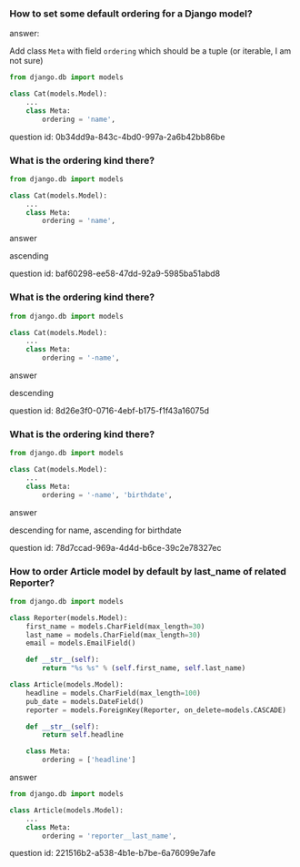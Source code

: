 ### How to set some default ordering for a Django model?

answer:

Add class `Meta` with field `ordering` which should be a tuple (or iterable, I am not sure)

```python
from django.db import models

class Cat(models.Model):
    ...
    class Meta:
        ordering = 'name',
```

question id: 0b34dd9a-843c-4bd0-997a-2a6b42bb86be

### What is the ordering kind there?

```python
from django.db import models

class Cat(models.Model):
    ...
    class Meta:
        ordering = 'name',
```

answer

ascending

question id: baf60298-ee58-47dd-92a9-5985ba51abd8


### What is the ordering kind there?

```python
from django.db import models

class Cat(models.Model):
    ...
    class Meta:
        ordering = '-name',
```

answer

descending

question id: 8d26e3f0-0716-4ebf-b175-f1f43a16075d


### What is the ordering kind there?

```python
from django.db import models

class Cat(models.Model):
    ...
    class Meta:
        ordering = '-name', 'birthdate',
```

answer

descending for name, ascending for birthdate

question id: 78d7ccad-969a-4d4d-b6ce-39c2e78327ec


### How to order Article model by default by last_name of related Reporter?

```python
from django.db import models

class Reporter(models.Model):
    first_name = models.CharField(max_length=30)
    last_name = models.CharField(max_length=30)
    email = models.EmailField()

    def __str__(self):
        return "%s %s" % (self.first_name, self.last_name)

class Article(models.Model):
    headline = models.CharField(max_length=100)
    pub_date = models.DateField()
    reporter = models.ForeignKey(Reporter, on_delete=models.CASCADE)

    def __str__(self):
        return self.headline

    class Meta:
        ordering = ['headline']
```

answer

```python
from django.db import models

class Article(models.Model):
    ...
    class Meta:
        ordering = 'reporter__last_name',
```

question id: 221516b2-a538-4b1e-b7be-6a76099e7afe